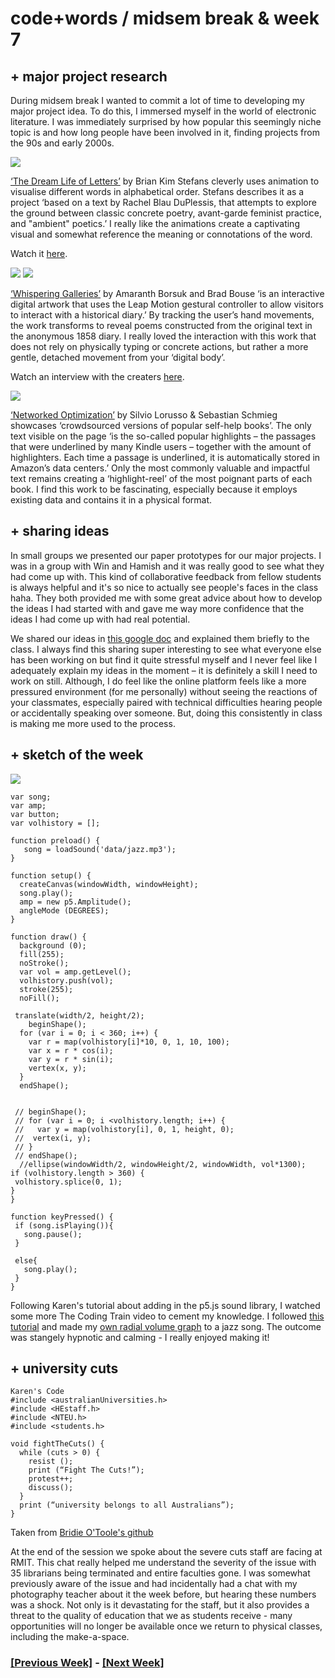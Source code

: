 # code+words / midsem break & week 7

## + major project research

During midsem break I wanted to commit a lot of time to developing my major project idea. To do this, I immersed myself in the world of electronic literature. I was immediately surprised by how popular this seemingly niche topic is and how long people have been involved in it, finding projects from the 90s and early 2000s. 

<img src="letters.png">

[‘The Dream Life of Letters’](https://collection.eliterature.org/1/works/stefans__the_dreamlife_of_letters.html) by Brian Kim Stefans cleverly uses animation to visualise different words in alphabetical order. Stefans describes it as a project ‘based on a text by Rachel Blau DuPlessis, that attempts to explore the ground between classic concrete poetry, avant-garde feminist practice, and "ambient" poetics.’ I really like the animations create a captivating visual and somewhat reference the meaning or connotations of the word.

Watch it [here](https://www.youtube.com/watch?v=ZSnq0nMAQQc).

<img src="whisper1.jpg">
<img src="whisper2.jpg">

[‘Whispering Galleries’](https://www.whisperinggalleries.com/) by Amaranth Borsuk and Brad Bouse ‘is an interactive digital artwork that uses the Leap Motion gestural controller to allow visitors to interact with a historical diary.’ By tracking the user’s hand movements, the work transforms to reveal poems constructed from the original text in the anonymous 1858 diary. I really loved the interaction with this work that does not rely on physically typing or concrete actions, but rather a more gentle, detached movement from your ‘digital body’.

Watch an interview with the creaters [here](https://vimeo.com/104981357).

<img src="network.jpg">

[‘Networked Optimization’](https://silviolorusso.com/work/networked-optimization/) by Silvio Lorusso & Sebastian Schmieg showcases ‘crowdsourced versions of popular self-help books’. The only text visible on the page ‘is the so-called popular highlights – the passages that were underlined by many Kindle users – together with the amount of highlighters. Each time a passage is underlined, it is automatically stored in Amazon’s data centers.’ Only the most commonly valuable and impactful text remains creating a ‘highlight-reel’ of the most poignant parts of each book. I find this work to be fascinating, especially because it employs existing data and contains it in a physical format.


## + sharing ideas

In small groups we presented our paper prototypes for our major projects. I was in a group with Win and Hamish and it was really good to see what they had come up with. This kind of collaborative feedback from fellow students is always helpful and it's so nice to actually see people's faces in the class haha. They both provided me with some great advice about how to develop the ideas I had started with and gave me way more confidence that the ideas I had come up with had real potential. 

We shared our ideas in [this google doc](https://docs.google.com/presentation/d/1dX_ZDAdoo_U-JSXTtUxhwClVBWJZjEu7X48fx6t4-Zc/edit#slide=id.g980079f83c_10_10) and explained them briefly to the class. I always find this sharing super interesting to see what everyone else has been working on but find it quite stressful myself and I never feel like I adequately explain my ideas in the moment – it is definitely a skill I need to work on still. Although, I do feel like the online platform feels like a more pressured environment (for me personally) without seeing the reactions of your classmates, especially paired with technical difficulties hearing people or accidentally speaking over someone. But, doing this consistently in class is making me more used to the process.


## + sketch of the week

<img src="circlesound.jpg">

```
var song;
var amp;
var button; 
var volhistory = [];

function preload() {
   song = loadSound('data/jazz.mp3');
}

function setup() {
  createCanvas(windowWidth, windowHeight);
  song.play();
  amp = new p5.Amplitude();
  angleMode (DEGREES);
}

function draw() {
  background (0);  
  fill(255);
  noStroke();
  var vol = amp.getLevel();
  volhistory.push(vol);
  stroke(255);
  noFill();
   
 translate(width/2, height/2);
    beginShape();
  for (var i = 0; i < 360; i++) {
    var r = map(volhistory[i]*10, 0, 1, 10, 100);
    var x = r * cos(i);
    var y = r * sin(i);
    vertex(x, y);
  }
  endShape();
  
  
 // beginShape();
 // for (var i = 0; i <volhistory.length; i++) {
 //   var y = map(volhistory[i], 0, 1, height, 0);
 //  vertex(i, y); 
 // }
 // endShape();
  //ellipse(windowWidth/2, windowHeight/2, windowWidth, vol*1300);
if (volhistory.length > 360) {
 volhistory.splice(0, 1);
}
}

function keyPressed() {
 if (song.isPlaying()){
   song.pause();
 }

 else{
   song.play();
 }
}
```

Following Karen's tutorial about adding in the p5.js sound library, I watched some more The Coding Train video to cement my knowledge.
I followed [this tutorial](https://www.youtube.com/watch?v=h_aTgOl9J5I&list=PLRqwX-V7Uu6aFcVjlDAkkGIixw70s7jpW&index=10&ab_channel=TheCodingTrain) and made my [own radial volume graph](https://celiamance.github.io/codewords/SKO/WEEK7/testingsongcircle) to a jazz song. The outcome was stangely hypnotic and calming - I really enjoyed making it!


## + university cuts

```
Karen's Code
#include <australianUniversities.h>
#include <HEstaff.h>
#include <NTEU.h>
#include <students.h> 

void fightTheCuts() {
  while (cuts > 0) {
    resist ();
    print (“Fight The Cuts!”);
    protest++; 
    discuss();
  }
  print (“university belongs to all Australians”);
} 
```
Taken from [Bridie O'Toole's github](https://github.com/bridieotoole/codewords/blob/master/week_07/readme.md)

At the end of the session we spoke about the severe cuts staff are facing at RMIT. This chat really helped me understand the severity of the issue with 35 librarians being terminated and entire faculties gone. I was somewhat previously aware of the issue and had incidentally had a chat with my photography teacher about it the week before, but hearing these numbers was a shock. Not only is it devastating for the staff, but it also provides a threat to the quality of education that we as students receive - many opportunities will no longer be available once we return to physical classes, including the make-a-space.


### [[Previous Week]](https://celiamance.github.io/codewords/SKO/WEEK6/) - [[Next Week]](https://celiamance.github.io/codewords/SKO/WEEK8/)

